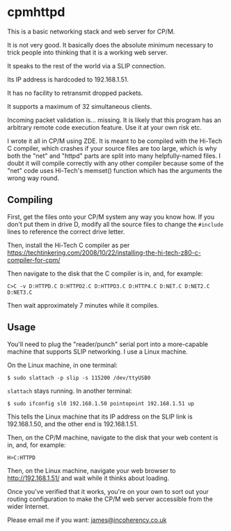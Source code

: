 # cpmhttpd

This is a basic networking stack and web server for CP/M.

It is not very good. It basically does the absolute minimum necessary to trick people into
thinking that it is a working web server.

It speaks to the rest of the world via a SLIP connection.

Its IP address is hardcoded to 192.168.1.51.

It has no facility to retransmit dropped packets.

It supports a maximum of 32 simultaneous clients.

Incoming packet validation is... missing. It is likely that this program has an arbitrary remote code execution feature.
Use it at your own risk etc.

I wrote it all in CP/M using ZDE. It is meant to be compiled with the Hi-Tech C compiler, which crashes
if your source files are too large, which is why both the "net" and "httpd" parts are split
into many helpfully-named files. I doubt it will compile correctly with any other compiler
because some of the "net" code uses Hi-Tech's memset() function which has the arguments the wrong
way round.

## Compiling

First, get the files onto your CP/M system any way you know how. If you don't put them in drive D, modify all the source
files to change the `#include` lines to reference the correct drive letter.

Then, install the Hi-Tech C compiler as per https://techtinkering.com/2008/10/22/installing-the-hi-tech-z80-c-compiler-for-cpm/

Then navigate to the disk that the C compiler is in, and, for example:

```
C>C -v D:HTTPD.C D:HTTPD2.C D:HTTPD3.C D:HTTP4.C D:NET.C D:NET2.C D:NET3.C
```

Then wait approximately 7 minutes while it compiles.

## Usage

You'll need to plug the "reader/punch" serial port into a more-capable machine that supports SLIP networking.
I use a Linux machine.

On the Linux machine, in one terminal:

```
$ sudo slattach -p slip -s 115200 /dev/ttyUSB0
```

`slattach` stays running. In another terminal:

```
$ sudo ifconfig sl0 192.168.1.50 pointopoint 192.168.1.51 up
```

This tells the Linux machine that its IP address on the SLIP link is 192.168.1.50, and the other end is 192.168.1.51.

Then, on the CP/M machine, navigate to the disk that your web content is in, and, for example:

```
H>C:HTTPD
```

Then, on the Linux machine, navigate your web browser to http://192.168.1.51/ and wait while it thinks about loading.

Once you've verified that it works, you're on your own to sort out your routing configuration to make the CP/M
web server accessible from the wider Internet.

Please email me if you want: james@incoherency.co.uk
